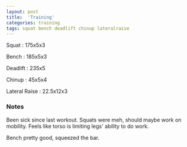 ```yaml
---
layout: post
title:  'Training'
categories: training
tags: squat bench deadlift chinup lateralraise
---
```


Squat       :   175x5x3

Bench       :   185x5x3

Deadlift    :   235x5

Chinup      :   45x5x4

Lateral Raise   :   22.5x12x3

### Notes

Been sick since last workout. Squats were meh, should maybe work on mobility. Feels like
torso is limiting legs' ability to do work.

Bench pretty good, squeezed the bar.
